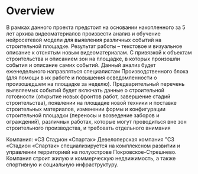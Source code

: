 # Overview
В рамках данного проекта предстоит на основании накопленного за 5  лет архива видеоматериалов произвести анализ и обучение нейросетевой модели для выявления 
различных событий на строительной площадке. 
Результат работы – текстовое и визуальное описание к отснятым новым видеоматериалам. 
С привязкой к объектам строительства и описанием зон на площадке, в которых произошли события и описание самих событий. 
Данный анализ будет еженедельного направляться специалистам Производственного блока (для помощи в их работе и повышения осведомленности о произошедшем на площадке за неделю).
Предварительный перечень выявляемых событий будет включать данные о строительной готовности (открытие новых фронтов работ, завершение стадий строительства), 
появлении на площадке новой техники и поставке строительных материалов, изменении формы и конфигурации строительной площадки (переносы и возведение заборов и ограждений), различных работах, которые могут проводиться вне зон строительного производства, и требовать отдельного внимания


Компания: «СЗ Стадион «Спартак»
Девелоперская компания "СЗ «Стадион «Спартак» специализируется на комплексном развитии и управлении территорией на полуострове Покровское-Стрешнево. Компания строит жилую и коммерческую недвижимость, а также спортивную и социальную инфраструктуру.

